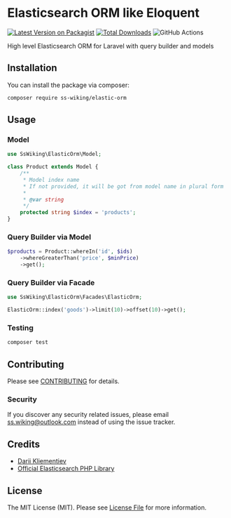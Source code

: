 # Elasticsearch ORM like Eloquent

[![Latest Version on Packagist](https://img.shields.io/packagist/v/ss-wiking/elastic-orm.svg?style=flat-square)](https://packagist.org/packages/ss-wiking/elastic-orm)
[![Total Downloads](https://img.shields.io/packagist/dt/ss-wiking/elastic-orm.svg?style=flat-square)](https://packagist.org/packages/ss-wiking/elastic-orm)
![GitHub Actions](https://github.com/ss-wiking/elastic-orm/actions/workflows/main.yml/badge.svg)

High level Elasticsearch ORM for Laravel with query builder and models

## Installation

You can install the package via composer:

```bash
composer require ss-wiking/elastic-orm
```

## Usage

### Model
```php
use SsWiking\ElasticOrm\Model;

class Product extends Model {
    /**
     * Model index name
     * If not provided, it will be got from model name in plural form
     *
     * @var string
     */
    protected string $index = 'products';
}
```

### Query Builder via Model
```php
$products = Product::whereIn('id', $ids)
    ->whereGreaterThan('price', $minPrice)
    ->get();
```

### Query Builder via Facade
```php
use SsWiking\ElasticOrm\Facades\ElasticOrm;

ElasticOrm::index('goods')->limit(10)->offset(10)->get();
```

### Testing

```bash
composer test
```

## Contributing

Please see [CONTRIBUTING](CONTRIBUTING.md) for details.

### Security

If you discover any security related issues, please email ss.wiking@outlook.com instead of using the issue tracker.

## Credits

-   [Darii Kliementiev](https://github.com/ss-wiking)
-   [Official Elasticsearch PHP Library](https://github.com/elastic/elasticsearch-php)

## License

The MIT License (MIT). Please see [License File](LICENSE.md) for more information.
